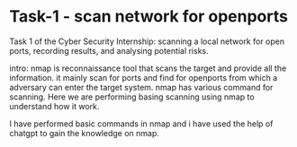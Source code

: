 <!DOCTYPE html>
<html lang="en">
<head>
    <meta charset="UTF-8">
    <meta name="viewport" content="width=device-width, initial-scale=1.0">
    
</head>
<body>
    <h1>Task-1 - scan network for openports </h1>
  <p>  Task 1 of the Cyber Security Internship: scanning a local network for open ports, recording results, and analysing potential risks.  </p>
</body>
</html>

intro: nmap is reconnaissance tool that scans the target and provide all the information. it mainly scan for ports and find for openports from which a adversary can enter the target system.
nmap has various command for scanning. Here we are performing basing scanning using nmap to understand how it work.

I have performed basic commands in nmap and i have used the help of chatgpt to gain the knowledge on nmap.
